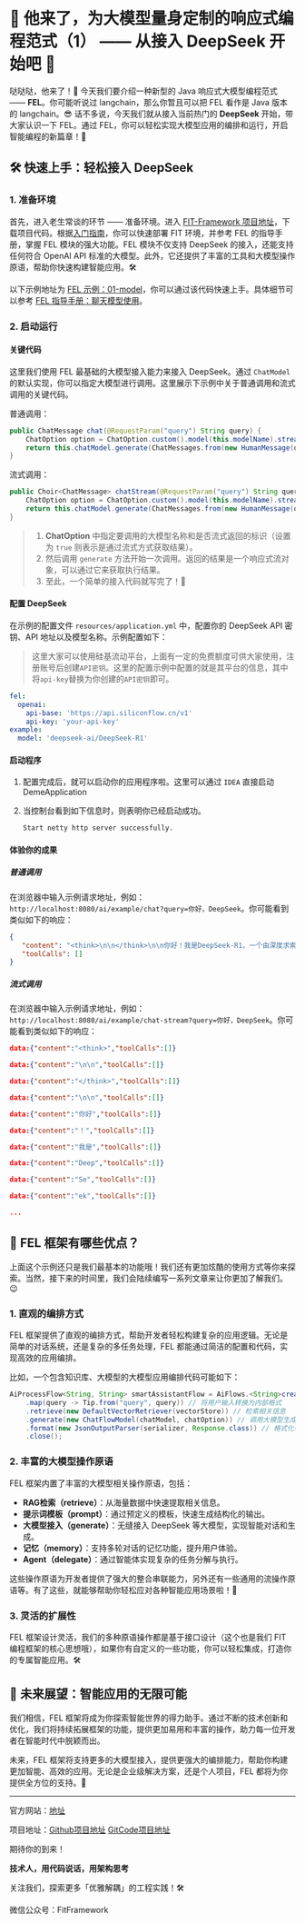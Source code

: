 # 🚀 他来了，为大模型量身定制的响应式编程范式（1） —— 从接入 DeepSeek 开始吧 🚀

哒哒哒，他来了！👋 今天我们要介绍一种新型的 Java 响应式大模型编程范式 —— **FEL**。你可能听说过 langchain，那么你暂且可以把 FEL 看作是 Java 版本的 langchain。😎 话不多说，今天我们就从接入当前热门的 **DeepSeek** 开始，带大家认识一下 FEL。通过 FEL，你可以轻松实现大模型应用的编排和运行，开启智能编程的新篇章！🎉

## 🛠️ 快速上手：轻松接入 DeepSeek

### 1. 准备环境

首先，进入老生常谈的环节 —— 准备环境。进入 [FIT-Framework 项目地址](https://github.com/ModelEngine-Group/fit-framework)，下载项目代码。根据[入门指南](https://github.com/ModelEngine-Group/fit-framework)，你可以快速部署 FIT 环境，并参考 FEL 的指导手册，掌握 FEL 模块的强大功能。FEL 模块不仅支持 DeepSeek 的接入，还能支持任何符合 OpenAI API 标准的大模型。此外，它还提供了丰富的工具和大模型操作原语，帮助你快速构建智能应用。🛠️

以下示例地址为 [FEL 示例：01-model](https://github.com/ModelEngine-Group/fit-framework/tree/main/examples/fel-example/01-model)，你可以通过该代码快速上手。具体细节可以参考 [FEL 指导手册：聊天模型使用](https://github.com/ModelEngine-Group/fit-framework/blob/main/docs/framework/fel/java/quick-start-guide/01.%20%E6%A8%A1%E5%9E%8B.md)。

### 2. 启动运行

#### 关键代码

这里我们使用 FEL 最基础的大模型接入能力来接入 DeepSeek。通过 `ChatModel` 的默认实现，你可以指定大模型进行调用。这里展示下示例中关于普通调用和流式调用的关键代码。

普通调用：

```java
public ChatMessage chat(@RequestParam("query") String query) {
    ChatOption option = ChatOption.custom().model(this.modelName).stream(false).build();
    return this.chatModel.generate(ChatMessages.from(new HumanMessage(query)), option).first().block().get();
}
```

流式调用：

```java
public Choir<ChatMessage> chatStream(@RequestParam("query") String query) {
    ChatOption option = ChatOption.custom().model(this.modelName).stream(true).build();
    return this.chatModel.generate(ChatMessages.from(new HumanMessage(query)), option);
}
```

> 1. **ChatOption** 中指定要调用的大模型名称和是否流式返回的标识（设置为 `true` 则表示是通过流式方式获取结果）。
> 2. 然后调用 `generate` 方法开始一次调用。返回的结果是一个响应式流对象，可以通过它来获取执行结果。
> 3. 至此，一个简单的接入代码就写完了！🎉

#### 配置 DeepSeek

在示例的配置文件 `resources/application.yml` 中，配置你的 DeepSeek API 密钥、API 地址以及模型名称。示例配置如下：

> 这里大家可以使用硅基流动平台，上面有一定的免费额度可供大家使用，注册账号后创建`API密钥`。这里的配置示例中配置的就是其平台的信息，其中将`api-key`替换为你创建的`API密钥`即可。

```yaml
fel:
  openai:
    api-base: 'https://api.siliconflow.cn/v1'
    api-key: 'your-api-key'
example:
  model: 'deepseek-ai/DeepSeek-R1'
```

#### 启动程序

1. 配置完成后，就可以启动你的应用程序啦。这里可以通过 `IDEA` 直接启动 DemeApplication
2. 当控制台看到如下信息时，则表明你已经启动成功。

    ```bash
    Start netty http server successfully.
    ```

#### 体验你的成果

##### 普通调用

在浏览器中输入示例请求地址，例如：`http://localhost:8080/ai/example/chat?query=你好，DeepSeek`。你可能看到类似如下的响应：

``` json
{
   "content": "<think>\n\n</think>\n\n你好！我是DeepSeek-R1，一个由深度求索公司开发的智能助手，我会尽我所能为你提供帮助。请问有什么可以为你服务的？",
   "toolCalls": []
}
```

##### 流式调用

在浏览器中输入示例请求地址，例如：`http://localhost:8080/ai/example/chat-stream?query=你好，DeepSeek`。你可能看到类似如下的响应：

``` json
data:{"content":"<think>","toolCalls":[]}

data:{"content":"\n\n","toolCalls":[]}

data:{"content":"</think>","toolCalls":[]}

data:{"content":"\n\n","toolCalls":[]}

data:{"content":"你好","toolCalls":[]}

data:{"content":"！","toolCalls":[]}

data:{"content":"我是","toolCalls":[]}

data:{"content":"Deep","toolCalls":[]}

data:{"content":"Se","toolCalls":[]}

data:{"content":"ek","toolCalls":[]}

...
```

## 🌟 FEL 框架有哪些优点？

上面这个示例还只是我们最基本的功能哦！我们还有更加炫酷的使用方式等你来探索。当然，接下来的时间里，我们会陆续编写一系列文章来让你更加了解我们。😉

### 1. **直观的编排方式**

FEL 框架提供了直观的编排方式，帮助开发者轻松构建复杂的应用逻辑。无论是简单的对话系统，还是复杂的多任务处理，FEL 都能通过简洁的配置和代码，实现高效的应用编排。

比如，一个包含知识库、大模型的大模型应用编排代码可能如下：

```java
AiProcessFlow<String, String> smartAssistantFlow = AiFlows.<String>create()
    .map(query -> Tip.from("query", query)) // 将用户输入转换为内部格式
    .retrieve(new DefaultVectorRetriever(vectorStore)) // 检索相关信息
    .generate(new ChatFlowModel(chatModel, chatOption)) // 调用大模型生成回答
    .format(new JsonOutputParser(serializer, Response.class)) // 格式化输出
    .close();
```

### 2. **丰富的大模型操作原语**

FEL 框架内置了丰富的大模型相关操作原语，包括：

- **RAG检索（retrieve）**：从海量数据中快速提取相关信息。
- **提示词模板（prompt）**：通过预定义的模板，快速生成结构化的输出。
- **大模型接入（generate）**：无缝接入 DeepSeek 等大模型，实现智能对话和生成。
- **记忆（memory）**：支持多轮对话的记忆功能，提升用户体验。
- **Agent（delegate）**：通过智能体实现复杂的任务分解与执行。

这些操作原语为开发者提供了强大的整合串联能力，另外还有一些通用的流操作原语等。有了这些，就能够帮助你轻松应对各种智能应用场景啦！🚀

### 3. **灵活的扩展性**

FEL 框架设计灵活，我们的多种原语操作都是基于接口设计（这个也是我们 FIT 编程框架的核心思想哦），如果你有自定义的一些功能，你可以轻松集成，打造你的专属智能应用。🛠️

## 🌈 未来展望：智能应用的无限可能

我们相信，FEL 框架将成为你探索智能世界的得力助手。通过不断的技术创新和优化，我们将持续拓展框架的功能，提供更加易用和丰富的操作，助力每一位开发者在智能时代中脱颖而出。

未来，FEL 框架将支持更多的大模型接入，提供更强大的编排能力，帮助你构建更加智能、高效的应用。无论是企业级解决方案，还是个人项目，FEL 都将为你提供全方位的支持。🌟

---

官方网站：[地址](http://fitframework.io)

项目地址：[Github项目地址](https://github.com/ModelEngine-Group/fit-framework) [GitCode项目地址](https://gitcode.com/ModelEngine/fit-framework)

期待你的到来！

**技术人，用代码说话，用架构思考**

关注我们，探索更多「优雅解耦」的工程实践！🛠️

微信公众号：FitFramework